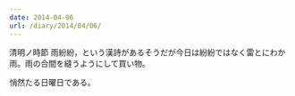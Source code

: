 ```yaml
---
date: 2014-04-06
url: /diary/2014/04/06/
---
```


清明ノ時節 雨紛紛，という漢詩があるそうだが今日は紛紛ではなく雷とにわか雨。雨の合間を縫うようにして買い物。

悄然たる日曜日である。